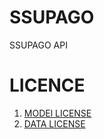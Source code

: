 # SSUPAGO
SSUPAGO API

# LICENCE

1. [MODEl LICENSE](https://github.com/SSUPAGO/SSUPAGO/blob/master/MODEL_LICENSE.md)
2. [DATA LICENSE](https://github.com/SSUPAGO/SSUPAGO/blob/master/DATA_LICENSE.md)


